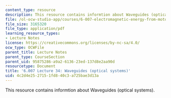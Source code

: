 ```yaml
---
content_type: resource
description: This resource contains informtion about Waveguides (optical systems).
file: /ol-ocw-studio-app/courses/6-007-electromagnetic-energy-from-motors-to-lasers-spring-2011/4c2d4e2527151fd840c3a725bae3d13a_MIT6_007S11_lec34.pdf
file_size: 3165320
file_type: application/pdf
learning_resource_types:
- Lecture Notes
license: https://creativecommons.org/licenses/by-nc-sa/4.0/
ocw_type: OCWFile
parent_title: Lecture Notes
parent_type: CourseSection
parent_uid: 95875286-a9a2-6136-23ed-137d8e2aa90d
resourcetype: Document
title: '6.007 Lecture 34: Waveguides (optical systems)'
uid: 4c2d4e25-2715-1fd8-40c3-a725bae3d13a
---
```

This resource contains informtion about Waveguides (optical systems).